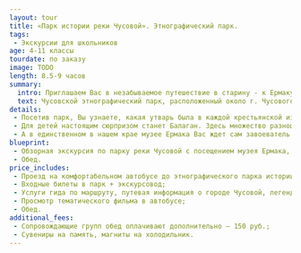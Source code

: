 ```yaml
---
layout: tour
title: «Парк истории реки Чусовой». Этнографический парк.
tags:
 - Экскурсии для школьников
age: 4-11 классы
tourdate: по заказу
image: TODO
length: 8.5-9 часов
summary:
  intro: Приглашаем Вас в незабываемое путешествие в старину - к Ермаку, русским самоварам, лаптям и игрушкам.
  text: Чусовской этнографический парк, расположенный около г. Чусового, рядом со спортивной школой «Огонек» – место необычное. Здесь воссоздается атмосфера русской старины. Дома с праздничной резьбой, симпатичные церкви, расписные карусели с лошадками, забавные яркие вывески напоминают иллюстрации к русским сказкам. По деревенской улочке прогуливаются гуси, рядом в доме находятся кролики… В этнопарке течет своя особая жизнь.
details:
 - Посетив парк, Вы узнаете, какая утварь была в каждой крестьянской избе. Увидите сани-розвальни, зыбку, глядельце, светец и еще множество необходимых в крестьянском быту предметов. Купеческая лавка поражает коллекцией русских самоваров, утюгов и  машин «Зингер».
 - Для детей настоящим сюрпризом станет Балаган. Здесь множество разноцветных матрешек, пирамидок и деревянных медведей, с которыми можно поиграть.
 - А в единственном в нашем крае музее Ермака Вас ждет сам завоеватель и покоритель Сибири Ермак Тимофеевич. На картинах, панно Вы увидите сцены из его похода. И что особо волнительно, сможете подержать в руках оружие времен Ермака. Дорога до этнопарка проходит по местам, где в XVI веке Ермак шел со своей дружиной. Вы услышите предания, сказания о реке Чусовой и Ермаке.
blueprint:
 - Обзорная экскурсия по парку реки Чусовой с посещением музея Ермака, музея «Балаган», крестьянской избы, сельской лавки и других интересных объектов;
 - Обед.
price_includes:
 - Проезд на комфортабельном автобусе до этнографического парка истории реки Чусовой и обратно;
 - Входные билеты в парк + экскурсовод;
 - Услуги гида по маршруту, путевая информация о городе Чусовой, легендах и сказаниях об атамане Ермаке и много другой интерересной информации.
 - Просмотр тематического фильма в автобусе;
 - Обед.
additional_fees:
 - Сопровождающие групп обед оплачивают дополнительно – 150 руб.;
 - Сувениры на память, магниты на холодильник.
---
```

